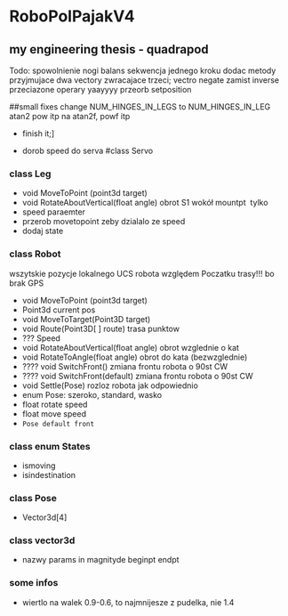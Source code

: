 # RoboPolPajakV4
## my engineering thesis - quadrapod

Todo:
spowolnienie nogi
balans
sekwencja jednego kroku
dodac metody przyjmujace dwa vectory zwracajace trzeci;
vectro negate zamist inverse
przeciazone operary yaayyyy przeorb setposition




##small fixes
change NUM_HINGES_IN_LEGS to NUM_HINGES_IN_LEG
atan2 pow itp na atan2f, powf itp





* finish it;]

* dorob speed do serva 
#class Servo


### class Leg
* void	MoveToPoint (point3d target)		
* void	RotateAboutVertical(float angle)		obrot S1 wokół mountpt  tylko
* speed paraemter
* przerob movetopoint zeby dzialalo ze speed
* dodaj state

### class Robot
wszytskie pozycje lokalnego UCS robota względem Poczatku trasy!!! bo brak GPS
* void	MoveToPoint (point3d target)
* Point3d	current pos		
* void	MoveToTarget(Point3D target)		
* void	Route(Point3D[ ] route)		trasa punktow
* ??? Speed 
* void	RotateAboutVertical(float angle)		obrot wzglednie o kat
* void	RotateToAngle(float angle)		obrot do kata (bezwzglednie)
* ???? void	SwitchFront()		zmiana frontu robota o 90st CW
* ???? void	SwitchFront(default)		zmiana frontu robota o 90st CW
* void	Settle(Pose)		rozloz robota jak odpowiednio
* enum	Pose: szeroko, standard, wasko		
* float	rotate speed		
* float	move speed		
*	`Pose default front		`

### class enum States
* ismoving
* isindestination

### class Pose
* Vector3d[4]

### class vector3d
* nazwy params in magnityde beginpt endpt

### some infos
* wiertlo na walek 0.9-0.6, to najmnijesze z pudelka, nie 1.4
